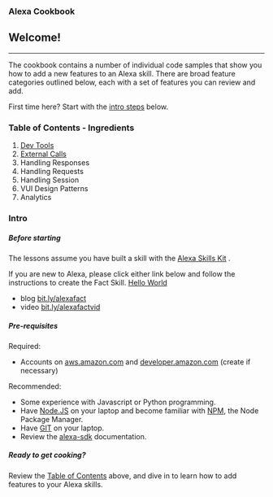 
### Alexa Cookbook
## Welcome!
<hr />

The cookbook contains a number of individual code samples that show you how to add a new features to an Alexa skill.
There are broad feature categories outlined below, each with a set of features you can review and add.

First time here?  Start with the [intro steps](#intro) below.

### Table of Contents - Ingredients <a id="toc"></a>



1. [Dev Tools](DevTools)
1. [External Calls](ExternalCalls)
1. Handling Responses
1. Handling Requests
1. Handling Session
1. VUI Design Patterns
1. Analytics


### Intro <a id="intro"></a>

##### Before starting
The lessons assume you have built a skill with the [Alexa Skills Kit](https://developer.amazon.com/ask) .

If you are new to Alexa, please click either link below and follow the instructions to create the Fact Skill.
 [Hello World](HelloWorld)


* blog [bit.ly/alexafact](https://bit.ly/alexafact)
* video [bit.ly/alexafactvid](https://bit.ly/alexafactvid)

##### Pre-requisites
Required:
* Accounts on [aws.amazon.com](aws.amazon.com) and [developer.amazon.com](developer.amazon.com) (create if necessary)

Recommended:
* Some experience with Javascript or Python programming.
* Have [Node.JS](https://nodejs.org/en/) on your laptop and become familiar with [NPM](https://www.npmjs.com), the Node Package Manager.
* Have [GIT](http://www.git.com) on your laptop.
* Review the [alexa-sdk](https://www.npmjs.com/package/alexa-sdk) documentation.

##### Ready to get cooking?

Review the [Table of Contents](#toc) above, and dive in to learn how to add features to your Alexa skills.
